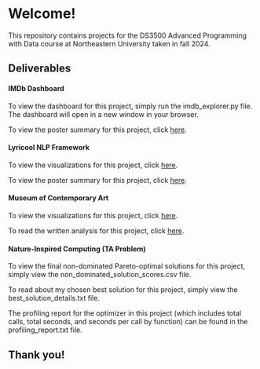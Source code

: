 # Welcome!
This repository contains projects for the DS3500 Advanced Programming with Data course at Northeastern University taken in fall 2024.

## Deliverables
#### IMDb Dashboard
To view the dashboard for this project, simply run the imdb_explorer.py file. The dashboard will open in a new window in your browser.

To view the poster summary for this project, click [here](https://docs.google.com/presentation/d/1bgoUVBR_-ukJbXak6-CCYZqwtb8QZfmN/edit?usp=sharing&ouid=112838507419233300182&rtpof=true&sd=true). 

#### Lyricool NLP Framework
To view the visualizations for this project, click [here](https://drive.google.com/file/d/1W1sUZpvfPTFIhdwqPovKRKfJTDmp_A0R/view?usp=sharing).

To view the poster summary for this project, click [here](https://drive.google.com/file/d/1IyREX-X8dWiDXwXIEEGoTa6cO8lyckDW/view?usp=sharing).

#### Museum of Contemporary Art
To view the visualizations for this project, click [here](https://drive.google.com/file/d/1Jv9LJA11eW9v4uPappoawh0IZc-y4FFe/view?usp=sharing). 

To read the written analysis for this project, click [here](https://docs.google.com/document/d/18FjSpRNKUkPQDI1kBlVj7UaUxwUs93bdHvDnCwriZQ4/edit?usp=sharing).

#### Nature-Inspired Computing (TA Problem)
To view the final non-dominated Pareto-optimal solutions for this project, simply view the non_dominated_solution_scores.csv file.

To read about my chosen best solution for this project, simply view the best_solution_details.txt file.

The profiling report for the optimizer in this project (which includes total calls, total seconds, and seconds per call by function) can be found in the profiling_report.txt file.

## Thank you!
